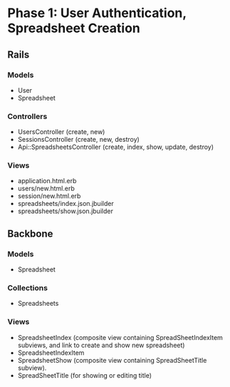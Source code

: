 # Phase 1: User Authentication, Spreadsheet Creation

## Rails
### Models
* User
* Spreadsheet

### Controllers
* UsersController (create, new)
* SessionsController (create, new, destroy)
* Api::SpreadsheetsController (create, index, show, update, destroy)

### Views
* application.html.erb
* users/new.html.erb
* session/new.html.erb
* spreadsheets/index.json.jbuilder
* spreadsheets/show.json.jbuilder

## Backbone
### Models
* Spreadsheet

### Collections
* Spreadsheets

### Views
* SpreadsheetIndex (composite view containing SpreadSheetIndexItem subviews, and link to create and show new spreadsheet)
* SpreadsheetIndexItem
* SpreadsheetShow (composite view containing SpreadSheetTitle subview).
* SpreadSheetTitle (for showing or editing title)
